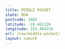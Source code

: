 ```yaml
---
title: MIDDLE POCKET
state: NSW
postcode: 2483
latitude: -28.461128
longitude: 153.494236
url: /nsw/middle-pocket/
layout: suburb
---
```

